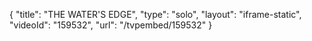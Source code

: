 {
    "title": "THE WATER'S EDGE",
    "type": "solo",
    "layout": "iframe-static",
    "videoId": "159532",
    "url": "\/tvpembed\/159532"
}